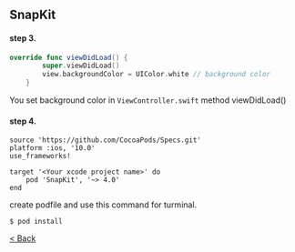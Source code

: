 ## SnapKit
#### step 3.  
``` swift
override func viewDidLoad() {
        super.viewDidLoad()
        view.backgroundColor = UIColor.white // background color
    }

```
You set background color in `ViewController.swift` method viewDidLoad()  
  
#### step 4.  
``` podfile
source 'https://github.com/CocoaPods/Specs.git'
platform :ios, '10.0'
use_frameworks!

target '<Your xcode project name>' do
    pod 'SnapKit', '~> 4.0'
end
```
create podfile and use this command for turminal.  
``` turminal
$ pod install
```
[< Back](UI.md)  